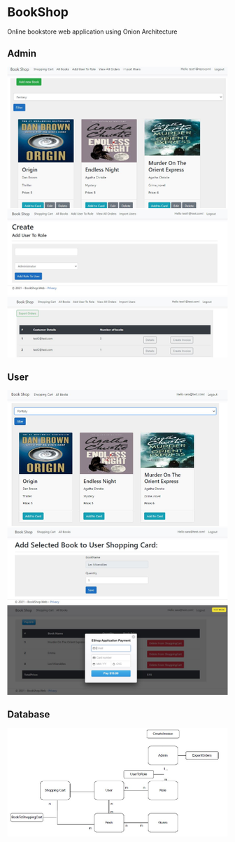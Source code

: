 # BookShop
Online bookstore web application using Onion Architecture


##   Admin
![](https://github.com/GjorgjievaS/BookShop/blob/main/BookShop/images/1_admin.JPG)
![](https://github.com/GjorgjievaS/BookShop/blob/main/BookShop/images/2_admin.JPG)
![](https://github.com/GjorgjievaS/BookShop/blob/main/BookShop/images/3_admin.JPG)


##   User
![](https://github.com/GjorgjievaS/BookShop/blob/main/BookShop/images/1_user.JPG)
![](https://github.com/GjorgjievaS/BookShop/blob/main/BookShop/images/2_user.JPG)
![](https://github.com/GjorgjievaS/BookShop/blob/main/BookShop/images/3_user.JPG)

## Database

![](https://github.com/GjorgjievaS/BookShop/blob/main/BookShop/images/db.JPG)
